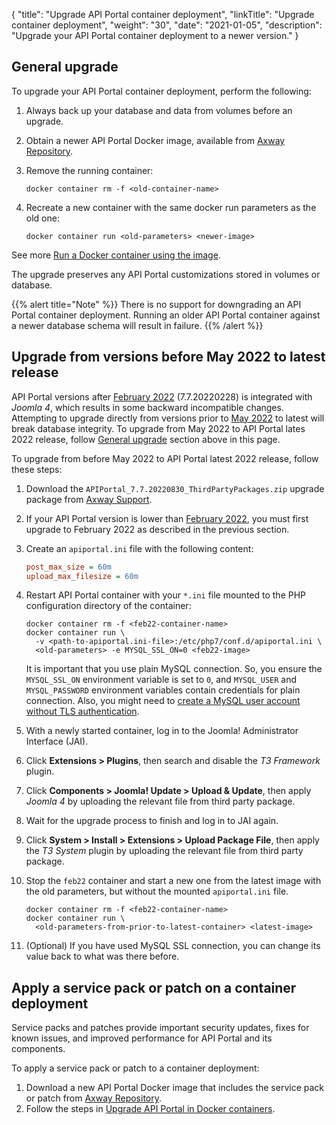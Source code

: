 {
"title": "Upgrade API Portal container deployment",
  "linkTitle": "Upgrade container deployment",
  "weight": "30",
  "date": "2021-01-05",
  "description": "Upgrade your API Portal container deployment to a newer version."
}

## General upgrade

To upgrade your API Portal container deployment, perform the following:

1. Always back up your database and data from volumes before an upgrade.
2. Obtain a newer API Portal Docker image, available from [Axway Repository](https://repository.axway.com).
3. Remove the running container:

    ```
    docker container rm -f <old-container-name>
    ```

4. Recreate a new container with the same docker run parameters as the old one:

    ```
    docker container run <old-parameters> <newer-image>
    ```

See more [Run a Docker container using the image](/docs/apim_installation/apiportal_docker/docker_portal_run_image#run-a-docker-container-using-the-image).

The upgrade preserves any API Portal customizations stored in volumes or database.

{{% alert title="Note" %}}
There is no support for downgrading an API Portal container deployment. Running an older API Portal container against a newer database schema will result in failure.
{{% /alert %}}

## Upgrade from versions before May 2022 to latest release

API Portal versions after [February 2022](/docs/apim_relnotes/20220228_apip_relnotes/) (7.7.20220228) is integrated with *Joomla 4*, which results in some backward incompatible changes. Attempting to upgrade directly from versions prior to [May 2022](/docs/apim_relnotes/20220530_apip_relnotes/) to latest will break database integrity. To upgrade from May 2022 to API Portal lates 2022 release, follow [General upgrade](#general-upgrade) section above in this page.

To upgrade from before May 2022 to API Portal latest 2022 release, follow these steps:

1. Download the `APIPortal_7.7.20220830_ThirdPartyPackages.zip` upgrade package from [Axway Support](https://support.axway.com).
2. If your API Portal version is lower than [February 2022](/docs/apim_relnotes/20220228_apip_relnotes/), you must first upgrade to February 2022 as described in the previous section.
3. Create an `apiportal.ini` file with the following content:

    ```ini
    post_max_size = 60m
    upload_max_filesize = 60m
    ```

4. Restart API Portal container with your `*.ini` file mounted to the PHP configuration directory of the container:

    ```shell
    docker container rm -f <feb22-container-name>
    docker container run \
      -v <path-to-apiportal.ini-file>:/etc/php7/conf.d/apiportal.ini \
      <old-parameters> -e MYSQL_SSL_ON=0 <feb22-image>
    ```

    It is important that you use plain MySQL connection. So, you ensure the `MYSQL_SSL_ON` environment variable is set to `0`, and `MYSQL_USER` and `MYSQL_PASSWORD` environment variables contain credentials for plain connection. Also, you might need to [create a MySQL user account without TLS authentication](/docs/apim_installation/apiportal_install/install_software_configure_database#configure-a-user-account-without-authentication).
5. With a newly started container, log in to the Joomla! Administrator Interface (JAI).
6. Click **Extensions > Plugins**, then search and disable the *T3 Framework* plugin.
7. Click **Components > Joomla! Update > Upload & Update**, then apply *Joomla 4* by uploading the relevant file from third party package.
8. Wait for the upgrade process to finish and log in to JAI again.
9. Click **System > Install > Extensions > Upload Package File**, then apply the *T3 System* plugin by uploading the relevant file from third party package.
10. Stop the `feb22` container and start a new one from the latest image with the old parameters, but without the mounted `apiportal.ini` file.

    ```shell
    docker container rm -f <feb22-container-name>
    docker container run \
      <old-parameters-from-prior-to-latest-container> <latest-image>
    ```
11. (Optional) If you have used MySQL SSL connection, you can change its value back to what was there before.

## Apply a service pack or patch on a container deployment

Service packs and patches provide important security updates, fixes for known issues, and improved performance for API Portal and its components.

To apply a service pack or patch to a container deployment:

1. Download a new API Portal Docker image that includes the service pack or patch from [Axway Repository](https://repository.axway.com).
2. Follow the steps in [Upgrade API Portal in Docker containers](/docs/apim_installation/apiportal_docker/upgrade_docker/).
